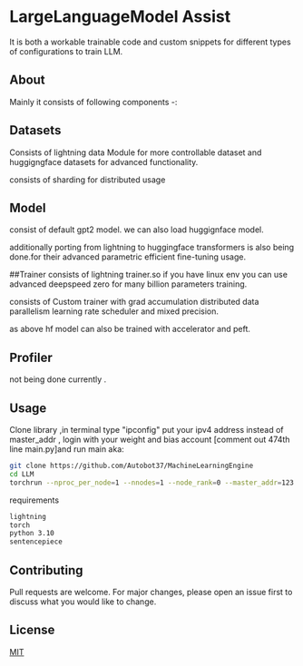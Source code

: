 # LargeLanguageModel Assist

It is both a workable trainable code and custom snippets for different types of configurations to train LLM.

## About

Mainly it consists of following components -:

##  Datasets
Consists of lightning data Module for more controllable dataset and huggigngface datasets for advanced functionality.

consists of sharding for distributed usage

## Model
consist of default gpt2 model.
we can also load huggignface model.

additionally porting from lightning to huggingface transformers is also being done.for their advanced parametric efficient fine-tuning usage.

##Trainer
consists of lightning trainer.so if you have linux env you can use advanced deepspeed zero for many billion parameters training.

consists of Custom trainer with grad accumulation distributed data parallelism learning rate scheduler and mixed precision.

as above hf model can also be trained with accelerator and peft.

## Profiler
not being done currently .



 
## Usage
Clone library ,in terminal type "ipconfig" put your ipv4 address instead of master_addr , login with your weight and bias account [comment out 474th line main.py]and run main aka:
```bash
git clone https://github.com/Autobot37/MachineLearningEngine
cd LLM
torchrun --nproc_per_node=1 --nnodes=1 --node_rank=0 --master_addr=123.456.123.456 --master_port=8008 main.py
```

requirements
```bash
lightning
torch
python 3.10
sentencepiece
```


## Contributing

Pull requests are welcome. For major changes, please open an issue first
to discuss what you would like to change.

## License

[MIT](https://choosealicense.com/licenses/mit/)
